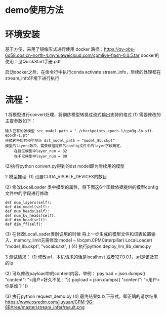 # demo使用方法

# 环境安装
基于方便，采用了镜像形式进行使用
docker 路径：https://qy-obs-6d58.obs.cn-north-4.myhuaweicloud.com/cpmlive-flash-0.0.5.tar
docker的使用：见QuickStart手册.pdf

启动docker之后，在命令行中执行conda activate stream_info，后续的处理都在stream_info环境下进行执行

# 流程：
1 将模型进行convert处理，将训练模型转换成流式输出支持的格式
   (1) 需要修改的主要参数如下：

    输入已有的源模型 src_model_path = "./checkpoints-epoch-1/cpm9g-8b-sft-epoch-1.pt"
    格式转换后的模型地址 dst_model_path = "model_8b.ckpt" 
    模型的layers数目，需要根据提供的config文件中的layer字段确定，
        在百亿模型中layer_num = 32
        在千亿模型中layer_num = 80

   (2)执行python convert.py得到的dst model即为后续用的模型

2 模型推理: 
   (1) 设置CUDA_VISIBLE_DEVICES的数目
   
   (2) 修改LocalLoader 类中模型的属性，将下面这6个函数依据提供的模型config文件中的字段进行修改
   
    def num_layers(self):
    def dim_model(self):
    def num_heads(self):
    def num_kv_heads(self):
    def dim_head(self):
    def dim_ff(self):
    
   (3) 在修改LocalLoader类别调用的时候 将上一步生成的模型文件和词表位置输入，memory_limit无需修改
     model = libcpm.CPMCaterpillar(
    LocalLoader(
        "model_8b.ckpt",
        "vocabs.txt",
    )
   (4) 执行python deploy_llm_8b_demo.py

3 测试请求：
  (1) 修改url，本机请求的话是localhost 或者127.0.0.1，url是该及其的ip
     
  (2) 可以修改payload中的content内容，举例：
     payload = json.dumps({
      "content": "<用户>好久不见！<AI>"})
     payload = json.dumps({
      "content": "<用户>你是谁？<AI>"})

  (3) 执行python request_demo.py
  (4) 最终结果如以下形式，即正确的请求结果
     https://www.osredm.com/jiuyuan/CPM-9G-8B/tree/master/stream_infer/result.png


